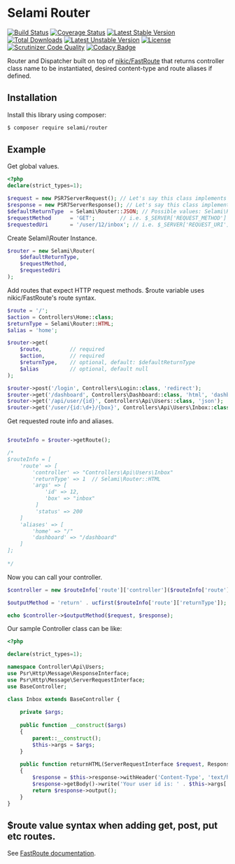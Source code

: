 # Selami Router

[![Build Status](https://api.travis-ci.org/selamiphp/router.svg?branch=master)](https://travis-ci.org/selamiphp/router) [![Coverage Status](https://coveralls.io/repos/github/selamiphp/router/badge.svg?branch=master)](https://coveralls.io/github/selamiphp/router?branch=master) [![Latest Stable Version](https://poser.pugx.org/selami/router/v/stable)](https://packagist.org/packages/selami/router) [![Total Downloads](https://poser.pugx.org/selami/router/downloads)](https://packagist.org/packages/selami/router) [![Latest Unstable Version](https://poser.pugx.org/selami/router/v/unstable)](https://packagist.org/packages/selami/router) [![License](https://poser.pugx.org/selami/router/license)](https://packagist.org/packages/selami/router)
[![Scrutinizer Code Quality](https://scrutinizer-ci.com/g/selamiphp/router/badges/quality-score.png?b=master)](https://scrutinizer-ci.com/g/selamiphp/router/) [![Codacy Badge](https://api.codacy.com/project/badge/Grade/748983d7d23e4c26b13dd76fc781cdc8)](https://www.codacy.com/app/mehmet/framework?utm_source=github.com&amp;utm_medium=referral&amp;utm_content=selamiphp/router&amp;utm_campaign=Badge_Grade)


Router and Dispatcher built on top of [nikic/FastRoute](https://github.com/nikic/FastRoute) that returns controller class name to be instantiated, desired content-type and route aliases if defined.


## Installation

Install this library using composer:

```bash
$ composer require selami/router
```
## Example
Get global values.

```php
<?php
declare(strict_types=1);

$request = new PSR7ServerRequest(); // Let's say this class implements PSR7 ServerRequestInterface
$response = new PSR7ServerResponse(); // Let's say this class implements PSR7 ResponseInterface
$defaultReturnType  = Selami\Router::JSON; // Possible values: Selami\Router::HTML, Selami\Router::JSON, Selami\Router::TEXT, Selami\Router::CUSTOM, Selami\Router::REDIRECT, Selami\Router::DOWNLOAD. To be used to send output.
$requestMethod      = 'GET';        // i.e. $_SERVER['REQUEST_METHOD']
$requestedUri       = '/user/12/inbox'; // i.e. $_SERVER['REQUEST_URI']

```
Create Selami\Router Instance.

```php
$router = new Selami\Router(
    $defaultReturnType,
    $requestMethod,
    $requestedUri
);
```
Add routes that expect HTTP request methods. $route variable uses nikic/FastRoute's route syntax.

```php
$route = '/';
$action = Controllers\Home::class;
$returnType = Selami\Router::HTML;
$alias = 'home';

$router->get(
    $route,         // required
    $action,        // required
    $returnType,    // optional, default: $defaultReturnType
    $alias          // optional, default null
);

$router->post('/login', Controllers\Login::class, 'redirect');
$router->get('/dashboard', Controllers\Dashboard::class, 'html', 'dashboard');
$router->get('/api/user/{id}', Controllers\Api\Users::class, 'json');
$router->get('/user/{id:\d+}/{box}', Controllers\Api\Users\Inbox::class, 'html', 'user_home');

```
Get requested route info and aliases.

```php

$routeInfo = $router->getRoute();

/*
$routeInfo = [
    'route' => [
        'controller' => "Controllers\Api\Users\Inbox"
        'returnType' => 1  // Selami\Router::HTML
        'args' => [
            'id' => 12,
            'box' => "inbox"
         ]
         'status' => 200
    ]
    'aliases' => [
        'home' => "/"
        'dashboard' => "/dashboard"
    ]
];
 
*/

```
Now you can call your controller.

```php
$controller = new $routeInfo['route']['controller']($routeInfo['route']['args']);

$outputMethod = 'return' . ucfirst($routeInfo['route']['returnType']);

echo $controller->$outputMethod($request, $response);

```

Our sample Controller class can be like:
```php
<?php

declare(strict_types=1);

namespace Controller\Api\Users;
use Psr\Http\Message\ResponseInterface;
use Psr\Http\Message\ServerRequestInterface;
use BaseController;

class Inbox extends BaseController {
    
    private $args;
    
    public function __construct($args) 
    {
        parent::__construct();
        $this->args = $args;
    }
    
    public function returnHTML(ServerRequestInterface $request, ResponseInterface $response)
    {
        $response = $this->response->withHeader('Content-Type', 'text/html');
        $response->getBody()->write('Your user id is: ' . $this->args['id'] . '. You are viewing your '. $this->args['box']);
        return $response->output();
    }
}

```

## $route value syntax when adding get, post, put etc routes.

See [FastRoute documentation](https://github.com/nikic/FastRoute).
